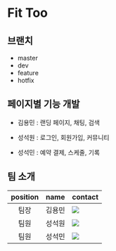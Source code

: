 # Fit Too

## 브랜치

- master
- dev
- feature
- hotfix

## 페이지별 기능 개발

- 김용민 : 랜딩 페이지, 채팅, 검색

- 성석원 : 로그인, 회원가입, 커뮤니티

- 성석민 : 예약 결제, 스케줄, 기록

## 팀 소개

| position |  name  | contact                                                                                                                                                                                 |
| :------: | :----: | :-------------------------------------------------------------------------------------------------------------------------------------------------------------------------------------- |
|   팀장   | 김용민 | <a href="https://www.instagram.com/fittoo_official/" target="_blank"><img src="https://img.shields.io/badge/kimyongmin-003399?style=for-the-badge&logo=Instagram&logoColor=white"/></a> |
|   팀원   | 성석원 | <a href="https://www.instagram.com/seokwon_b/" target="_blank"><img src="https://img.shields.io/badge/sungseokwon-003399?style=for-the-badge&logo=Instagram&logoColor=white"/></a>      |
|   팀원   | 성석민 | <a href="https://www.instagram.com/sungstonemin/" target="_blank"><img src="https://img.shields.io/badge/sungseokmin-003399?style=for-the-badge&logo=Instagram&logoColor=white"/></a>   |
